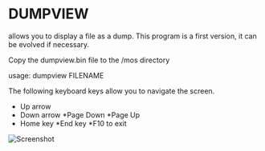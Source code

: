 # DUMPVIEW
allows you to display a file as a dump.
This program is a first version, it can be evolved if necessary.

Copy the dumpview.bin file to the /mos directory

usage: dumpview FILENAME

The following keyboard keys allow you to navigate the screen.
* Up arrow
* Down arrow
*Page Down
*Page Up
* Home key
*End key
*F10 to exit

![Screenshot](https://github.com/badre2911/agonlight2-projetcs/tree/main/dumpview/assets/Capture.jpg)
